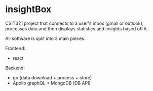 # insightBox
CSIT321 project that connects to a user's inbox (gmail or outlook), processes data and then displays statistics and insights based off it.

All software is split into 3 main pieces. 

Frontend:
- react
 
Backend:
- go (data download + process + store)
- Apollo graphQL + MongoDB (DB API)
